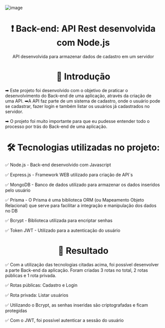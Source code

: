 ![image](https://github.com/user-attachments/assets/686d8b0b-dce9-4ee6-aa44-38e8c9d9124d)


<h1 align="center"> ❗ Back-end: API Rest desenvolvida com Node.js</h1>
<p align="center">API desenvolvida para armazenar dados de cadastro em um servidor</p>

<h1 align="center"> 📑 Introdução</h1>
<p align="start"> ➡ Este projeto foi desenvolvido com o objetivo de praticar o desenvolvimento do Back-end de uma aplicação, através da criação de uma API.
➡A API faz parte de um sistema de cadastro, onde o usuário pode se cadastrar, fazer login e também listar os usuários já cadastrados no servidor.
</p>
<p align="start"> ➡ O projeto foi muito importante para que eu pudesse entender todo o processo por trás do Back-end de uma aplicação. </p>

<h1 align="center"> 🛠 Tecnologias utilizadas no projeto: </h1>
<p align="start"> ✅ Node.js - Back-end desenvolvido com Javascript</p>
<p align="start"> ✅ Express.js - Framework WEB utilizado para criação de API´s</p>
<p align="start"> ✅ MongoDB - Banco de dados utilizado para armazenar os dados inseridos pelo usuário</p>
<p align="start"> ✅ Prisma - O Prisma é uma biblioteca ORM (ou Mapeamento Objeto Relacional) que serve para facilitar a integração e manipulação dos dados no DB </p>
<p align="start"> ✅ Bcrypt - Biblioteca utilizada para encriptar senhas</p>
<p align="start"> ✅ Token JWT - Utilizado para a autenticação do usuário</p>

<h1 align="center"> 🎯 Resultado </h1>
<p align="start"> ✅ Com a utilização das tecnologias citadas acima, foi possível desenvolver a parte Back-end da aplicação. 
Foram criadas 3 rotas no total, 2 rotas públicas e 1 rota privada.</p>
<p align="start"> ✅ Rotas públicas: Cadastro e Login</p>
<p align="start"> ✅ Rota privada: Listar usuários</p>
<p align="start"> ✅ Utilizando o Bcrypt, as senhas inseridas são criptografadas e ficam protegidas</p>
<p align="start"> ✅ Com o JWT, foi possível autenticar a sessão do usuário</p>
